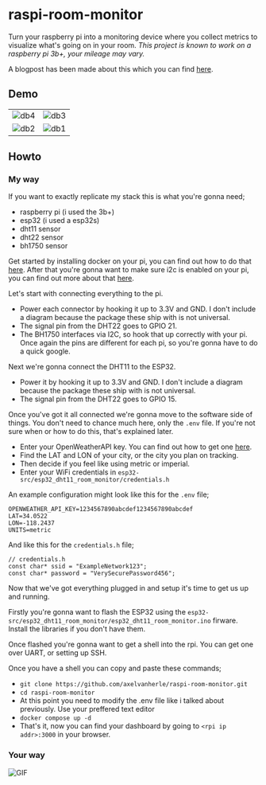 # raspi-room-monitor

Turn your raspberry pi into a monitoring device where you collect metrics to visualize what's going on in your room.
*This project is known to work on a raspberry pi 3b+, your mileage may vary.*

A blogpost has been made about this which you can find [here](https://www.axelvanherle.xyz/blog/2024-03-12_raspiroommonitor/).

## Demo

| | |
|---|---|
| ![db4](https://github.com/axelvanherle/raspi-room-monitor/assets/94362354/163fe000-c714-477c-9bd4-cfb336aad103) | ![db3](https://github.com/axelvanherle/raspi-room-monitor/assets/94362354/036ffaab-6d35-4c2e-95eb-36893f8c0976) |
| ![db2](https://github.com/axelvanherle/raspi-room-monitor/assets/94362354/bbe738ab-6c6e-45f5-8019-f4e9cb19f95f) | ![db1](https://github.com/axelvanherle/raspi-room-monitor/assets/94362354/91cad06f-474f-401e-83f3-095f11af71eb) |

## Howto
### My way
If you want to exactly replicate my stack this is what you're gonna need;
- raspberry pi (i used the 3b+)
- esp32 (i used a esp32s)
- dht11 sensor
- dht22 sensor
- bh1750 sensor

Get started by installing docker on your pi, you can find out how to do that [here](https://docs.docker.com/engine/install/debian/).
After that you're gonna want to make sure i2c is enabled on your pi, you can find out more about that [here](https://learn.adafruit.com/adafruits-raspberry-pi-lesson-4-gpio-setup/configuring-i2c).

Let's start with connecting everything to the pi.
- Power each connector by hooking it up to 3.3V and GND. I don't include a diagram because the package these ship with is not universal.
- The signal pin from the DHT22 goes to GPIO 21.
- The BH1750 interfaces via I2C, so hook that up correctly with your pi. Once again the pins are different for each pi, so you're gonna have to do a quick google.

Next we're gonna connect the DHT11 to the ESP32.
- Power it by hooking it up to 3.3V and GND. I don't include a diagram because the package these ship with is not universal.
- The signal pin from the DHT22 goes to GPIO 15.

Once you've got it all connected we're gonna move to the software side of things. You don't need to chance much here, only the `.env` file. If you're not sure when or how to do this, that's explained later.
- Enter your OpenWeatherAPI key. You can find out how to get one [here](https://openweathermap.org/appid).
- Find the LAT and LON of your city, or the city you plan on tracking.
- Then decide if you feel like using metric or imperial.
- Enter your WiFi credentials in `esp32-src/esp32_dht11_room_monitor/credentials.h`

An example configuration might look like this for the `.env` file;
```
OPENWEATHER_API_KEY=1234567890abcdef1234567890abcdef
LAT=34.0522
LON=-118.2437
UNITS=metric
```
And like this for the `credentials.h` file;
```
// credentials.h
const char* ssid = "ExampleNetwork123";
const char* password = "VerySecurePassword456";
```

Now that we've got everything plugged in and setup it's time to get us up and running.

Firstly you're gonna want to flash the ESP32 using the `esp32-src/esp32_dht11_room_monitor/esp32_dht11_room_monitor.ino` firware. Install the libraries if you don't have them.

Once flashed you're gonna want to get a shell into the rpi. You can get one over UART, or setting up SSH.

Once you have a shell you can copy and paste these commands;
- `git clone https://github.com/axelvanherle/raspi-room-monitor.git`
- `cd raspi-room-monitor`
- At this point you need to modify the .env file like i talked about previously. Use your preffered text editor
- `docker compose up -d`
- That's it, now you can find your dashboard by going to `<rpi ip addr>:3000` in your browser.

### Your way

![GIF](https://media.giphy.com/media/v1.Y2lkPTc5MGI3NjExbmR4N3Vlc3Q0a3h1M2lkanBhOHB6dm5tdGc5OG8zdHQ1dndvbG53aSZlcD12MV9pbnRlcm5hbF9naWZfYnlfaWQmY3Q9Zw/YrSc8Vyn355xs6Qxxe/giphy.gif)
